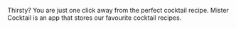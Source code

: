 Thirsty? You are just one click away from the perfect cocktail recipe. Mister Cocktail is an app that stores our favourite cocktail recipes.
